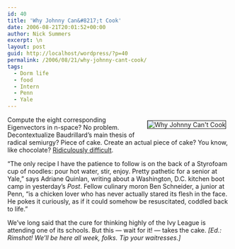 ```yaml
---
id: 40
title: 'Why Johnny Can&#8217;t Cook'
date: 2006-08-21T20:01:52+00:00
author: Nick Summers
excerpt: \n
layout: post
guid: http://localhost/wordpress/?p=40
permalink: /2006/08/21/why-johnny-cant-cook/
tags:
  - Dorm life
  - food
  - Intern
  - Penn
  - Yale
---
```

<img vspace="10" hspace="10" border="1" align="right" src="http://www.ivygateblog.com/wp-content/uploads/2006/08/chef-boyardee.gif" alt="Why Johnny Can't Cook" />Compute the eight corresponding Eigenvectors in n-space? No problem. Decontextualize Baudrillard&#8217;s main thesis of radical semiurgy? Piece of cake. Create an actual piece of cake? You know, like chocolate? [Ridiculously difficult](http://www.washingtonpost.com/wp-dyn/content/article/2006/08/17/AR2006081701360.html).

&#8220;The only recipe I have the patience to follow is on the back of a Styrofoam cup of noodles: pour hot water, stir, enjoy. Pretty pathetic for a senior at Yale,&#8221; says Adriane Quinlan, writing about a Washington, D.C. kitchen boot camp in yesterday&#8217;s _Post_. Fellow culinary moron Ben Schneider, a junior at Penn, &#8220;is a chicken lover who has never actually stared its flesh in the face. He pokes it curiously, as if it could somehow be resuscitated, coddled back to life.&#8221;

We&#8217;ve long said that the cure for thinking highly of the Ivy League is attending one of its schools. But this &#8212; wait for it! &#8212; takes the cake. _[Ed.: Rimshot! We&#8217;ll be here all week, folks. Tip your waitresses.]_